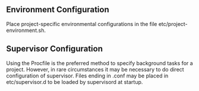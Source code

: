 Environment Configuration
-------------------------

Place project-specific environmental configurations in the file
etc/project-environment.sh.


Supervisor Configuration
------------------------

Using the Procfile is the preferred method to specify
background tasks for a project. However, in rare circumstances
it may be necessary to do direct configuration of supervisor.
Files ending in .conf may be placed in etc/supervisor.d to be
loaded by supervisord at startup.
